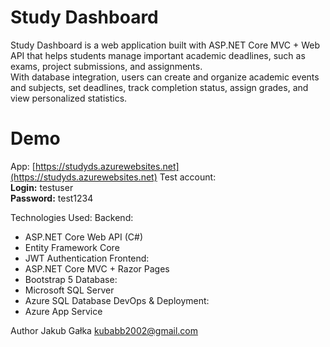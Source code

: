 # Study Dashboard

Study Dashboard is a web application built with ASP.NET Core MVC + Web API that helps students manage important academic deadlines, such as exams, project submissions, and assignments.  
With database integration, users can create and organize academic events and subjects, set deadlines, track completion status, assign grades, and view personalized statistics.

# Demo

App: [https://studyds.azurewebsites.net](https://studyds.azurewebsites.net)
Test account:  
**Login:** testuser  
**Password:** test1234

Technologies Used: 
Backend:
- ASP.NET Core Web API (C#)
- Entity Framework Core
- JWT Authentication
Frontend:
- ASP.NET Core MVC + Razor Pages
- Bootstrap 5
Database:
- Microsoft SQL Server
- Azure SQL Database
DevOps & Deployment:
- Azure App Service

Author
Jakub Gałka
kubabb2002@gmail.com
